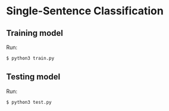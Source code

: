 # Single-Sentence Classification

## Training model

Run:
```sh
$ python3 train.py
```

## Testing model

Run:
```sh
$ python3 test.py
```
